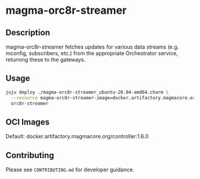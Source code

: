 # magma-orc8r-streamer

## Description
magma-orc8r-streamer fetches updates for various data streams (e.g. mconfig, subscribers, etc.) from the appropriate Orchestrator service, returning these to the gateways.


## Usage

```bash
juju deploy ./magma-orc8r-streamer_ubuntu-20.04-amd64.charm \
  --resource magma-orc8r-streamer-image=docker.artifactory.magmacore.org/controller:1.6.0 \
  orc8r-streamer
```

## OCI Images

Default: docker.artifactory.magmacore.org/controller:1.6.0

## Contributing

Please see `CONTRIBUTING.md` for developer guidance.

